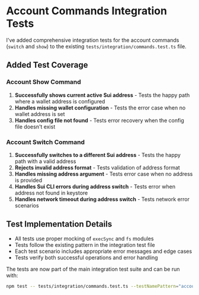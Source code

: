 # Account Commands Integration Tests

I've added comprehensive integration tests for the account commands (`switch` and `show`) to the existing `tests/integration/commands.test.ts` file.

## Added Test Coverage

### Account Show Command
1. **Successfully shows current active Sui address** - Tests the happy path where a wallet address is configured
2. **Handles missing wallet configuration** - Tests the error case when no wallet address is set
3. **Handles config file not found** - Tests error recovery when the config file doesn't exist

### Account Switch Command  
1. **Successfully switches to a different Sui address** - Tests the happy path with a valid address
2. **Rejects invalid address format** - Tests validation of address format
3. **Handles missing address argument** - Tests error case when no address is provided
4. **Handles Sui CLI errors during address switch** - Tests error when address not found in keystore
5. **Handles network timeout during address switch** - Tests network error scenarios

## Test Implementation Details

- All tests use proper mocking of `execSync` and `fs` modules
- Tests follow the existing pattern in the integration test file
- Each test scenario includes appropriate error messages and edge cases
- Tests verify both successful operations and error handling

The tests are now part of the main integration test suite and can be run with:
```bash
npm test -- tests/integration/commands.test.ts --testNamePattern="account commands"
```